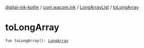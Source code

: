 [digital-ink-kotlin](../../index.md) / [com.wacom.ink](../index.md) / [LongArrayList](index.md) / [toLongArray](./to-long-array.md)

# toLongArray

`fun toLongArray(): `[`LongArray`](https://kotlinlang.org/api/latest/jvm/stdlib/kotlin/-long-array/index.html)